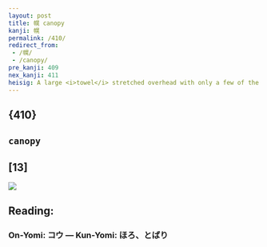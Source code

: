 ```yaml
---
layout: post
title: 幌 canopy
kanji: 幌
permalink: /410/
redirect_from:
 - /幌/
 - /canopy/
pre_kanji: 409
nex_kanji: 411
heisig: A large <i>towel</i> stretched overhead with only a few of the <i>sun's rays</i> breaking through represents a <b>canopy</b> over one's bed.
---
```


## {410}

## `canopy`

## [13]

<div class="stroke"><img src="E5B98C.png" /></div>

## Reading:

### On-Yomi: コウ &mdash; Kun-Yomi: ほろ、とばり
